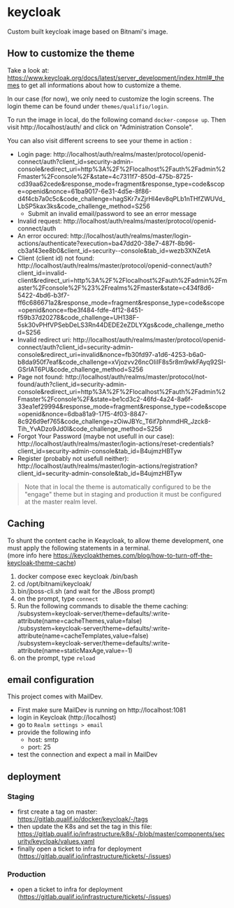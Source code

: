 # keycloak

Custom built keycloak image based on Bitnami's image.

## How to customize the theme

Take a look at: https://www.keycloak.org/docs/latest/server_development/index.html#_themes to get all informations about how to customize a theme.

In our case (for now), we only need to customize the login screens. The login theme can be found under `themes/qualifio/login`.

To run the image in local, do the following comand `docker-compose up`. Then visit http://localhost/auth/ and click on "Administration Console".

You can also visit different screens to see your theme in action :

- Login page: http://localhost/auth/realms/master/protocol/openid-connect/auth?client_id=security-admin-console&redirect_uri=http%3A%2F%2Flocalhost%2Fauth%2Fadmin%2Fmaster%2Fconsole%2F&state=4c7311f7-850d-475b-8725-cd39aa62cede&response_mode=fragment&response_type=code&scope=openid&nonce=61ba9017-6e31-4d5e-8f86-d4f4cb7a0c5c&code_challenge=hagSKr7xZjrHI4ev8qPLb1nTHfZWUVd_LbSP5kax3ks&code_challenge_method=S256
  - Submit an invalid email/password to see an error message
- Invalid request: http://localhost/auth/realms/master/protocol/openid-connect/auth
- An error occured: http://localhost/auth/realms/master/login-actions/authenticate?execution=ba47dd20-38e7-487f-8b96-cb3af43ee8b0&client_id=security--console&tab_id=wezb3XNZetA
- Client (client id) not found: http://localhost/auth/realms/master/protocol/openid-connect/auth?client_id=invalid-client&redirect_uri=http%3A%2F%2Flocalhost%2Fauth%2Fadmin%2Fmaster%2Fconsole%2F%23%2Frealms%2Fmaster&state=c434f8d6-5422-4bd6-b3f7-ff6c686671a2&response_mode=fragment&response_type=code&scope=openid&nonce=fbe3f484-fdfe-4f12-8451-f59b37d20278&code_challenge=UH138F-5sk30vPHfVPSebDeLS3Rn44DEDE2eZDLYXgs&code_challenge_method=S256
- Invalid redirect uri: http://localhost/auth/realms/master/protocol/openid-connect/auth?client_id=security-admin-console&redirect_uri=invalid&nonce=fb30fd97-a1d6-4253-b6a0-b8da950f7eaf&code_challenge=xVjozvv26ncOIiIF8s5r8m9wkFAyq92SI-GSrIAT6PU&code_challenge_method=S256
- Page not found: http://localhost/auth/realms/master/protocol/not-found/auth?client_id=security-admin-console&redirect_uri=http%3A%2F%2Flocalhost%2Fauth%2Fadmin%2Fmaster%2Fconsole%2F&state=be1cd3c2-46fd-4a24-8a6f-33ea1ef29994&response_mode=fragment&response_type=code&scope=openid&nonce=6dba81a9-17f5-4f03-8847-8c926d9ef765&code_challenge=zOiwJBYc_T6if7phnmdHR_Jzck8-Tih_YvADzo9Jd0I&code_challenge_method=S256
- Forgot Your Password (maybe not usefull in our case): http://localhost/auth/realms/master/login-actions/reset-credentials?client_id=security-admin-console&tab_id=B4ujmzHBTyw
- Register (probably not usefull neither): http://localhost/auth/realms/master/login-actions/registration?client_id=security-admin-console&tab_id=B4ujmzHBTyw

> Note that in local the theme is automatically configured to be the "engage" theme but in staging and production it must be configured at the master realm level.

## Caching

To shunt the content cache in Keaycloak, to allow theme development, one must apply the following statements in a terminal.  
(more info here https://keycloakthemes.com/blog/how-to-turn-off-the-keycloak-theme-cache)

1. docker compose exec keycloak /bin/bash
2. cd /opt/bitnami/keycloak/
3. bin/jboss-cli.sh (and wait for the JBoss prompt)
4. on the prompt, type `connect`
5. Run the following commands to disable the theme caching:  
   /subsystem=keycloak-server/theme=defaults/:write-attribute(name=cacheThemes,value=false)  
   /subsystem=keycloak-server/theme=defaults/:write-attribute(name=cacheTemplates,value=false)  
   /subsystem=keycloak-server/theme=defaults/:write-attribute(name=staticMaxAge,value=-1)
6. on the prompt, type `reload`

## email configuration

This project comes with MailDev.

- First make sure MailDev is running on http://localhost:1081
- login in Keycloak (http://localhost)
- go to `Realm settings > email`
- provide the following info
  - host: smtp
  - port: 25
- test the connection and expect a mail in MailDev

## deployment

### Staging
- first create a tag on master: https://gitlab.qualif.io/docker/keycloak/-/tags
- then update the K8s and set the tag in this file: https://gitlab.qualif.io/infrastructure/k8s/-/blob/master/components/security/keycloak/values.yaml
- finally open a ticket to infra for deployment (https://gitlab.qualif.io/infrastructure/tickets/-/issues)

### Production
- open a ticket to infra for deployment (https://gitlab.qualif.io/infrastructure/tickets/-/issues)
